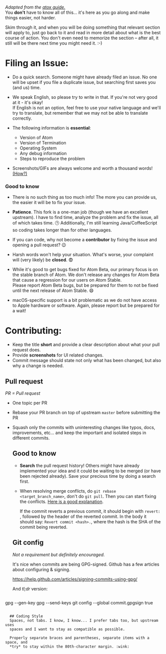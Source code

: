 *Adapted from the [qtox guide.](https://github.com/qTox/qTox/blob/master/CONTRIBUTING.md)*  
You **don't** have to know all of this... it's here as you go along and make
things easier, not harder.

Skim through it, and when you will be doing something that relevant section will
apply to, just go back to it and read in more detail about what is the best
course of action. You don't even need to memorize the section – after all, it
still will be there next time you might need it. :-)

# Filing an Issue:
 * Do a quick search. Someone might have already filed an issue.
 No one will be upset if you file a duplicate issue, but searching first saves
 you (and us) time.

 * We speak English, so please try to write in that. If you're not very good at
 it - it's okay!  
 If English is not an option, feel free to use your native language and we'll
 try to translate, but remember that we may not be able to translate correctly.

 * The following information is **essential**:
 	* Version of Atom
 	* Version of Termination
 	* Operating System
 	* Any debug information
 	* Steps to reproduce the problem


 * Screenshots/GIFs are always welcome and worth a thousand words!
 [(How?)](https://help.github.com/articles/file-attachments-on-issues-and-pull-requests)

### Good to know
 * There is no such thing as too much info! The more you can provide us, the
 easier it will be to fix your issue.

 * **Patience**. This fork is a one-man job (though we have an excellent upstream).
 I have to find time, analyze the problem and fix the issue, all of which takes
 time. :clock3: Additionally, I'm still learning Java/CoffeeScript so coding
 takes longer than for other languages.

 * If you can code, why not become a **contributor** by fixing the issue and
  opening a pull request? :wink:

 * Harsh words won't help your situation. What's worse, your complaint
  will (very likely) be **closed**. :fearful:

 * While it's good to get bugs fixed for Atom Beta, our primary focus is on the
 stable branch of Atom. We don't release any changes for Atom Beta that
 cause a regression for our users on Atom Stable.  
 Please report Atom Beta bugs, but be prepared for them to not be fixed
 until the next release of Atom Stable. :smile:

 * macOS-specific support is a bit problematic as we do not have access to Apple
 hardware or software. Again, please report but be prepared for a wait!

# Contributing:
* Keep the title **short** and provide a clear description about what your pull
  request does.
* Provide **screenshots** for UI related changes.
* Commit message should state not only what has been changed, but also why a
  change is needed.

## Pull request

*PR = Pull request*
* One topic per PR
* Rebase your PR branch on top of upstream `master` before submitting the PR
* Squash only the commits with uninteresting changes like typos, docs,
  improvements, etc… and keep the important and isolated steps in different
  commits.

  ## Good to know
  * **Search** the pull request history! Others might have already implemented
    your idea and it could be waiting to be merged (or have been rejected
    already). Save your precious time by doing a search first.
  * When resolving merge conflicts, do `git rebase <target_branch_name>`, don't
    do `git pull`. Then you can start fixing the conflicts.  [Here is a good
    explanation](https://www.atlassian.com/git/tutorials/merging-vs-rebasing).

	If the commit reverts a previous commit, it should begin with `revert: `,
	followed by the header of the reverted commit. In the body it should say:
	`Revert commit <hash>.`, where the hash is the SHA of the commit being
	reverted.

  ## Git config

	*Not a requirement but definitely encouraged.*

	It's nice when commits are being GPG-signed.  Github has a few articles about
	configuring & signing.

	https://help.github.com/articles/signing-commits-using-gpg/

	And *tl;dr* version:

	```
gpg --gen-key
gpg --send-keys <your generated key ID>
git config --global commit.gpgsign true
```

  ## Coding Style
  Spaces, not tabs. I know, I know... I prefer tabs too, but upstream uses
  spaces and I want to stay as compatible as possible.

  Properly separate braces and parentheses, separate items with a space, and
  *try* to stay within the 80th-character margin. :wink:
